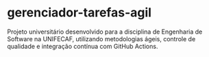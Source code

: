 # gerenciador-tarefas-agil
Projeto universitário desenvolvido para a disciplina de Engenharia de Software na UNIFECAF, utilizando metodologias ágeis, controle de qualidade e integração contínua com GitHub Actions.
